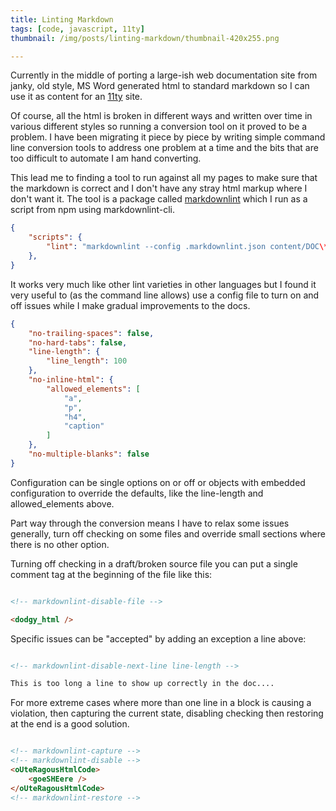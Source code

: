```yaml
---
title: Linting Markdown
tags: [code, javascript, 11ty]
thumbnail: /img/posts/linting-markdown/thumbnail-420x255.png

---
```


Currently in the middle of porting a large-ish web documentation site from janky, old style, MS Word generated html to
standard markdown so I can use it as content for an [11ty](https://www.11ty.dev) site.

Of course, all the html is broken in different ways and written over time in various different styles so running a conversion
tool on it proved to be a problem. I have been migrating it piece by piece by writing simple command line conversion tools to
address one problem at a time and the bits that are too difficult to automate I am hand converting.

This lead me to finding a tool to run against all my pages to make sure that the markdown is correct and I don't have any
stray html markup where I don't want it. The tool is a package called [markdownlint](https://github.com/DavidAnson/markdownlint)
which I run as a script from npm using markdownlint-cli.

```json
{
    "scripts": {
        "lint": "markdownlint --config .markdownlint.json content/DOC\*.md"
    },
}
```

It works very much like other lint varieties in other languages but I found it very useful to (as the command line allows) use
a config file to turn on and off issues while I make gradual improvements to the docs.

```json
{
    "no-trailing-spaces": false,
    "no-hard-tabs": false,
    "line-length": {
        "line_length": 100
    },
    "no-inline-html": {
        "allowed_elements": [
            "a",
            "p",
            "h4",
            "caption"   
        ]
    },
    "no-multiple-blanks": false
}
```

Configuration can be single options on or off or objects with embedded configuration to override the defaults, like the
line-length and allowed_elements above.

Part way through the conversion means I have to relax some issues generally, turn off checking on some files and override
small sections where there is no other option.

Turning off checking in a draft/broken source file you can put a single comment tag at the beginning of the file like this:

```html

<!-- markdownlint-disable-file -->

<dodgy_html />
```

Specific issues can be "accepted" by adding an exception a line above:

```html

<!-- markdownlint-disable-next-line line-length -->

This is too long a line to show up correctly in the doc....
```

For more extreme cases where more than one line in a block is causing a violation, then capturing the current state,
disabling checking then restoring at the end is a good solution.

```html

<!-- markdownlint-capture -->
<!-- markdownlint-disable -->
<oUteRagousHtmlCode>
    <goeSHEere />
</oUteRagousHtmlCode>
<!-- markdownlint-restore -->
```
